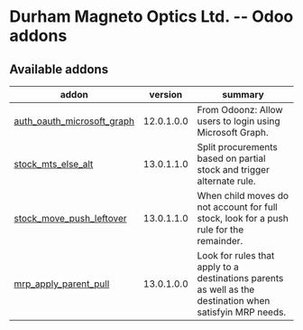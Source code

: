 # Durham Magneto Optics Ltd. -- Odoo addons

[//]: # (addons)

Available addons
----------------
addon | version | summary
--- | --- | ---
[auth_oauth_microsoft_graph](auth_oauth_microsoft_graph/) | 12.0.1.0.0 | From Odoonz: Allow users to login using Microsoft Graph.
[stock_mts_else_alt](stock_mts_else_alt/) | 13.0.1.1.0 | Split procurements based on partial stock and trigger alternate rule.
[stock_move_push_leftover](stock_move_push_leftover/) | 13.0.1.1.0  | When child moves do not account for full stock, look for a push rule for the remainder.
[mrp_apply_parent_pull](stock_move_push_leftover/) | 13.0.1.0.0  | Look for rules that apply to a destinations parents as well as the destination when satisfyin MRP needs.

[//]: # (end addons)